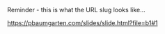 Reminder - this is what the URL slug looks like...

https://pbaumgarten.com/slides/slide.html?file=b1#1

